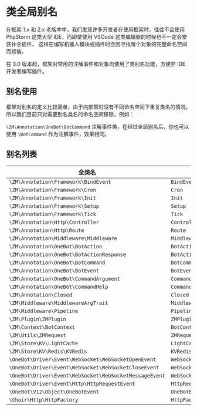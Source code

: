 # 类全局别名

在框架 1.x 和 2.x 老版本中，我们发现许多开发者在使用框架时，往往不会使用 PhpStorm 这类大型 IDE，而即使使用 VSCode 这类编辑器的时候也不一定会安装补全插件，
这样在编写机器人模块或插件时会因寻找每个对象的完整命名空间而烦恼。

在 3.0 版本起，框架对常用的注解事件和对象均使用了类别名功能，方便非 IDE 开发者编写插件。

## 别名使用

框架对别名的定义比较简单，由于内部暂时没有不同命名空间下重复类名的情况，所以我们目前只对需要别名类名的命名空间移除，例如：

`\ZM\Annotation\OneBot\BotCommand` 注解事件类，在经过全局别名后，你也可以使用 `\BotCommand` 作为注解事件，效果相同。

## 别名列表
| 全类名                                                    | 别名                      |
|--------------------------------------------------------|-------------------------|
| `\ZM\Annotation\Framework\BindEvent`                   | `BindEvent`             |
| `\ZM\Annotation\Framework\Cron`                        | `Cron`                  |
| `\ZM\Annotation\Framework\Init`                        | `Init`                  |
| `\ZM\Annotation\Framework\Setup`                       | `Setup`                 |
| `\ZM\Annotation\Framework\Tick`                        | `Tick`                  |
| `\ZM\Annotation\Http\Controller`                       | `Controller`            |
| `\ZM\Annotation\Http\Route`                            | `Route`                 |
| `\ZM\Annotation\Middleware\Middleware`                 | `Middleware`            |
| `\ZM\Annotation\OneBot\BotAction`                      | `BotAction`             |
| `\ZM\Annotation\OneBot\BotActionResponse`              | `BotActionResponse`     |
| `\ZM\Annotation\OneBot\BotCommand`                     | `BotCommand`            |
| `\ZM\Annotation\OneBot\BotEvent`                       | `BotEvent`              |
| `\ZM\Annotation\OneBot\CommandArgument`                | `CommandArgument`       |
| `\ZM\Annotation\OneBot\CommandHelp`                    | `CommandHelp`           |
| `\ZM\Annotation\Closed`                                | `Closed`                |
| `\ZM\Middleware\MiddlewareArgTrait`                    | `MiddlewareArgTrait`    |
| `\ZM\Middleware\Pipeline`                              | `Pipeline`              |
| `\ZM\Plugin\ZMPlugin`                                  | `ZMPlugin`              |
| `\ZM\Context\BotContext`                               | `BotContext`            |
| `\ZM\Utils\ZMRequest`                                  | `ZMRequest`             |
| `\ZM\Store\KV\LightCache`                              | `LightCache`            |
| `\ZM\Store\KV\Redis\KVRedis`                           | `KVRedis`               |
| `\OneBot\Driver\Event\WebSocket\WebSocketOpenEvent`    | `WebSocketOpenEvent`    |
| `\OneBot\Driver\Event\WebSocket\WebSocketCloseEvent`   | `WebSocketCloseEvent`   |
| `\OneBot\Driver\Event\WebSocket\WebSocketMessageEvent` | `WebSocketMessageEvent` |
| `\OneBot\Driver\Event\Http\HttpRequestEvent`           | `HttpRequestEvent`      |
| `\OneBot\V12\Object\OneBotEvent`                       | `OneBotEvent`           |
| `\Choir\Http\HttpFactory`                              | `HttpFactory`           |

